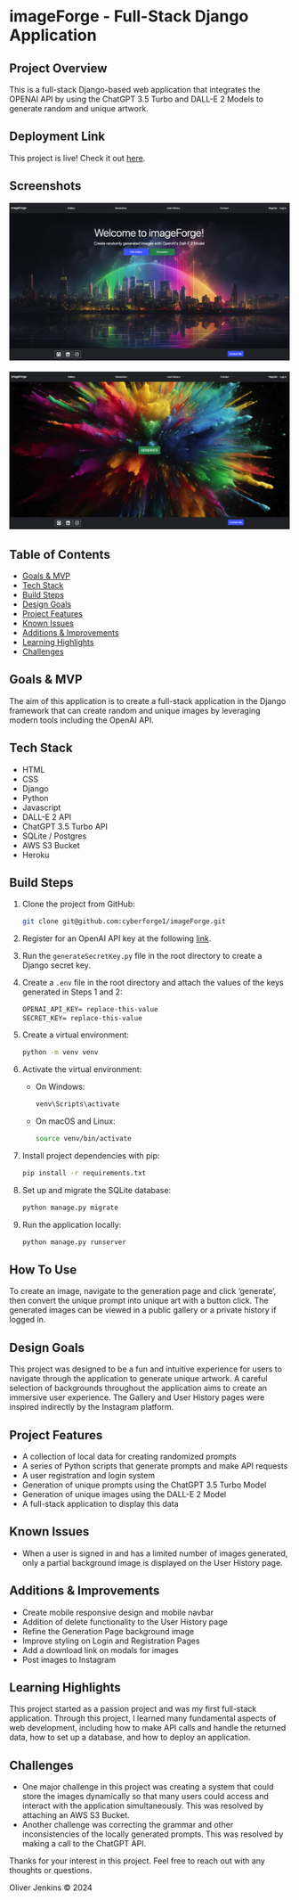 # imageForge - Full-Stack Django Application

## Project Overview
This is a full-stack Django-based web application that integrates the OPENAI API by using the ChatGPT 3.5 Turbo and DALL-E 2 Models to generate random and unique artwork.

## Deployment Link
This project is live! Check it out [here](https://imageforgelive-e87a9f628780.herokuapp.com/).

## Screenshots
![imageForge Homepage](static/backgrounds/project-screenshot.png)
<br />
<br />
![imageForge Generation](static/backgrounds/project-screenshot-2.png)

## Table of Contents
- [Goals & MVP](#goals--MVP)
- [Tech Stack](#tech-stack)
- [Build Steps](#build-steps)
- [Design Goals](#design-goals)
- [Project Features](#project-features)
- [Known Issues](#known-issues)
- [Additions & Improvements](#additions--improvements)
- [Learning Highlights](#learning-highlights)
- [Challenges](#challenges)

## Goals & MVP
The aim of this application is to create a full-stack application in the Django framework that can create random and unique images by leveraging modern tools including the OpenAI API.

## Tech Stack
- HTML
- CSS
- Django 
- Python
- Javascript
- DALL-E 2 API
- ChatGPT 3.5 Turbo API
- SQLite / Postgres
- AWS S3 Bucket
- Heroku

## Build Steps 
1. Clone the project from GitHub:
   ```bash
   git clone git@github.com:cyberforge1/imageForge.git

2. Register for an OpenAI API key at the following [link](https://openai.com/index/openai-api/).

3. Run the `generateSecretKey.py` file in the root directory to create a Django secret key.

4. Create a `.env` file in the root directory and attach the values of the keys generated in Steps 1 and 2:

    ```plaintext
    OPENAI_API_KEY= replace-this-value
    SECRET_KEY= replace-this-value
    ```

5. Create a virtual environment:
    ```bash
    python -m venv venv
    ```

6. Activate the virtual environment:
    - On Windows:
        ```bash
        venv\Scripts\activate
        ```
    - On macOS and Linux:
        ```bash
        source venv/bin/activate
        ```

7. Install project dependencies with pip:
    ```bash
    pip install -r requirements.txt
    ```

8. Set up and migrate the SQLite database:
    ```bash
    python manage.py migrate
    ```

9. Run the application locally:
    ```bash
    python manage.py runserver
    ```

## How To Use

To create an image, navigate to the generation page and click ‘generate’, then convert the unique prompt into unique art with a button click. The generated images can be viewed in a public gallery or a private history if logged in.

## Design Goals

This project was designed to be a fun and intuitive experience for users to navigate through the application to generate unique artwork. A careful selection of backgrounds throughout the application aims to create an immersive user experience. The Gallery and User History pages were inspired indirectly by the Instagram platform.

## Project Features

- A collection of local data for creating randomized prompts
- A series of Python scripts that generate prompts and make API requests
- A user registration and login system
- Generation of unique prompts using the ChatGPT 3.5 Turbo Model
- Generation of unique images using the DALL-E 2 Model
- A full-stack application to display this data

## Known Issues

- When a user is signed in and has a limited number of images generated, only a partial background image is displayed on the User History page.

## Additions & Improvements

- Create mobile responsive design and mobile navbar
- Addition of delete functionality to the User History page
- Refine the Generation Page background image
- Improve styling on Login and Registration Pages
- Add a download link on modals for images
- Post images to Instagram

## Learning Highlights

This project started as a passion project and was my first full-stack application. Through this project, I learned many fundamental aspects of web development, including how to make API calls and handle the returned data, how to set up a database, and how to deploy an application.

## Challenges

- One major challenge in this project was creating a system that could store the images dynamically so that many users could access and interact with the application simultaneously. This was resolved by attaching an AWS S3 Bucket.
- Another challenge was correcting the grammar and other inconsistencies of the locally generated prompts. This was resolved by making a call to the ChatGPT API.

Thanks for your interest in this project. Feel free to reach out with any thoughts or questions.

Oliver Jenkins © 2024
